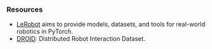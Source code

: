 ### Resources

- [LeRobot](https://huggingface.co/lerobot) aims to provide models, datasets, and tools for real-world robotics in PyTorch.
- [DROID](https://github.com/AlexanderKhazatsky/DROID): Distributed Robot Interaction Dataset.
